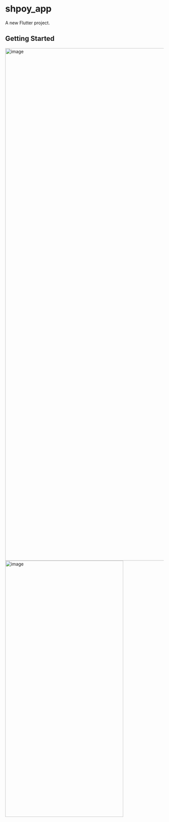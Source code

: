 # shpoy_app

A new Flutter project.

## Getting Started
<img width="750" height="1624" alt="image" src="https://github.com/user-attachments/assets/8a9d49f9-795a-4972-a9fa-29b59bb76f98" />

<img width="375" height="812" alt="image" src="https://github.com/user-attachments/assets/4c647492-4061-49de-8793-3c05f651d1be" />


